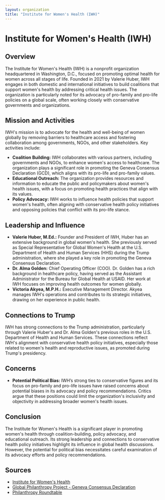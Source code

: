```yaml
---
layout: organization
title: "Institute for Women's Health (IWH)"
---
```


# Institute for Women's Health (IWH)

## Overview
The Institute for Women's Health (IWH) is a nonprofit organization headquartered in Washington, D.C., focused on promoting optimal health for women across all stages of life. Founded in 2021 by Valerie Huber, IWH engages in both domestic and international initiatives to build coalitions that support women's health by addressing critical health issues. The organization is particularly noted for its advocacy of pro-family and pro-life policies on a global scale, often working closely with conservative governments and organizations.

## Mission and Activities
IWH's mission is to advocate for the health and well-being of women globally by removing barriers to healthcare access and fostering collaboration among governments, NGOs, and other stakeholders. Key activities include:
- **Coalition Building:** IWH collaborates with various partners, including governments and NGOs, to enhance women's access to healthcare. The organization plays a significant role in promoting the Geneva Consensus Declaration (GCD), which aligns with its pro-life and pro-family values.
- **Educational Outreach:** The organization provides resources and information to educate the public and policymakers about women's health issues, with a focus on promoting health practices that align with its values.
- **Policy Advocacy:** IWH works to influence health policies that support women's health, often aligning with conservative health policy initiatives and opposing policies that conflict with its pro-life stance.

## Leadership and Influence
- **Valerie Huber, M.Ed.:** Founder and President of IWH, Huber has an extensive background in global women's health. She previously served as Special Representative for Global Women's Health at the U.S. Department of Health and Human Services (HHS) during the Trump administration, where she played a key role in promoting the Geneva Consensus Declaration.
- **Dr. Alma Golden:** Chief Operating Officer (COO). Dr. Golden has a rich background in healthcare policy, having served as the Assistant Administrator for the Bureau for Global Health at USAID. Her work at IWH focuses on improving health outcomes for women globally.
- **Victoria Akyea, M.P.H.:** Executive Management Director. Akyea manages IWH's operations and contributes to its strategic initiatives, drawing on her experience in public health.

## Connections to Trump
IWH has strong connections to the Trump administration, particularly through Valerie Huber's and Dr. Alma Golden's previous roles in the U.S. Department of Health and Human Services. These connections reflect IWH's alignment with conservative health policy initiatives, especially those related to women's health and reproductive issues, as promoted during Trump's presidency.

## Concerns
- **Potential Political Bias:** IWH’s strong ties to conservative figures and its focus on pro-family and pro-life issues have raised concerns about potential biases in its advocacy and policy recommendations. Critics argue that these positions could limit the organization's inclusivity and objectivity in addressing broader women's health issues.

## Conclusion
The Institute for Women's Health is a significant player in promoting women's health through coalition-building, policy advocacy, and educational outreach. Its strong leadership and connections to conservative health policy initiatives highlight its influence in global health discussions. However, the potential for political bias necessitates careful examination of its advocacy efforts and policy recommendations.

## Sources
- [Institute for Women's Health](https://www.theiwh.org)
- [Global Philanthropy Project - Geneva Consensus Declaration](https://globalphilanthropyproject.org/2024/02/29/protego-operationalizing-the-geneva-consensus-declaration/)
- [Philanthropy Roundtable](https://www.philanthropyroundtable.org)
